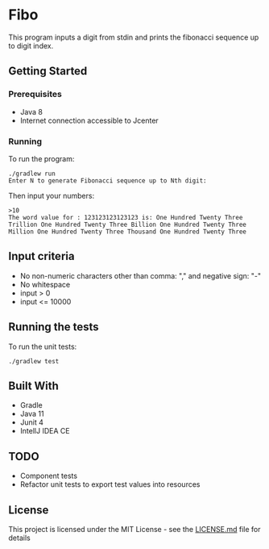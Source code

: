 
# Fibo

This program inputs a digit from stdin and prints the fibonacci sequence up to digit index.
## Getting Started


### Prerequisites

* Java 8
* Internet connection accessible to Jcenter

### Running

To run the program:

```
./gradlew run
Enter N to generate Fibonacci sequence up to Nth digit:
```

Then input your numbers:
```
>10
The word value for : 123123123123123 is: One Hundred Twenty Three Trillion One Hundred Twenty Three Billion One Hundred Twenty Three Million One Hundred Twenty Three Thousand One Hundred Twenty Three

```

## Input criteria

 - No non-numeric characters other than comma: "," and negative sign: "-"
 - No whitespace
 - input > 0
 - input <= 10000

## Running the tests


To run the unit tests:
```
./gradlew test
```



## Built With

* Gradle
* Java 11
* Junit 4
* IntellJ IDEA CE


## TODO
* Component tests
* Refactor unit tests to export test values into resources

## License

This project is licensed under the MIT License - see the [LICENSE.md](LICENSE.md) file for details